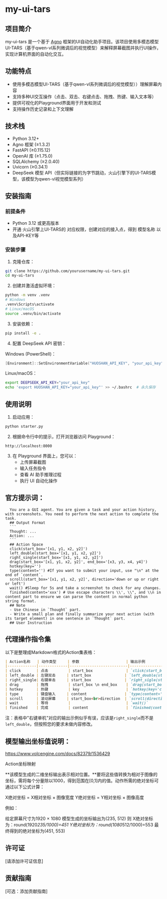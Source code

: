 # my-ui-tars

## 项目简介

my-ui-tars 是一个基于 [Agno](https://github.com/agumelar/agno) 框架的UI自动化助手项目。该项目使用多模态模型UI-TARS（基于qwen-vl系列微调后的视觉模型）来解释屏幕截图并执行UI操作，实现计算机界面的自动化交互。

## 功能特点

- 使用多模态模型UI-TARS（基于qwen-vl系列微调后的视觉模型））理解屏幕内容
- 支持多种UI交互操作（点击、双击、右键点击、拖拽、热键、输入文本等）
- 提供可视化的Playground界面用于开发和测试
- 支持操作历史记录和上下文理解

## 技术栈

- Python 3.12+
- Agno 框架 (≥1.3.2)
- FastAPI (≥0.115.12)
- OpenAI 库 (≥1.75.0)
- SQLAlchemy (≥2.0.40)
- Uvicorn (≥0.34.1)
- DeepSeek 模型 API（但实际链接的为字节跳动，火山引擎下的UI-TARS模型，该模型为qwen-vl视觉模型系列）

## 安装指南

### 前提条件

- Python 3.12 或更高版本
- 开通 火山引擎上UI-TARS的 对应权限，创建对应的接入点，得到 模型名称 以及API-KEY等

### 安装步骤

1. 克隆仓库：

```bash
git clone https://github.com/yourusername/my-ui-tars.git
cd my-ui-tars
```

2. 创建并激活虚拟环境：

```bash
python -m venv .venv
# Windows
.venv\Scripts\activate
# Linux/macOS
source .venv/bin/activate
```

3. 安装依赖：

```bash
pip install -e .
```

4. 配置 DeepSeek API 密钥：

Windows (PowerShell)：
```powershell
[Environment]::SetEnvironmentVariable("HUOSHAN_API_KEY", "your_api_key", "User")
```

Linux/macOS：
```bash
export DEEPSEEK_API_KEY="your_api_key"
echo 'export HUOSHAN_API_KEY="your_api_key"' >> ~/.bashrc  # 永久保存
```

## 使用说明

1. 启动应用：

```bash
python starter.py
```

2. 根据命令行中的提示，打开浏览器访问 Playground：

```
http://localhost:8000
```

3. 在 Playground 界面上，您可以：
   - 上传屏幕截图
   - 输入任务指令
   - 查看 AI 助手推理过程
   - 执行 UI 自动化操作


## 官方提示词：

      You are a GUI agent. You are given a task and your action history, with screenshots. You need to perform the next action to complete the task.
      ## Output Format
      ```
      Thought: ...
      Action: ...
      ```
      ## Action Space
      click(start_box='[x1, y1, x2, y2]')
      left_double(start_box='[x1, y1, x2, y2]')
      right_single(start_box='[x1, y1, x2, y2]')
      drag(start_box='[x1, y1, x2, y2]', end_box='[x3, y3, x4, y4]')
      hotkey(key='')
      type(content='') #If you want to submit your input, use "\n" at the end of `content`.
      scroll(start_box='[x1, y1, x2, y2]', direction='down or up or right or left')
      wait() #Sleep for 5s and take a screenshot to check for any changes.
      finished(content='xxx') # Use escape characters \\', \\", and \\n in content part to ensure we can parse the content in normal python string format.
      ## Note
      - Use Chinese in `Thought` part.
      - Write a small plan and finally summarize your next action (with its target element) in one sentence in `Thought` part.
      ## User Instruction

## 代理操作指令集

以下是整理成Markdown格式的Action集表格：

```markdown
| Action名称   | 动作类型     | 参数                     | 输出示例                                                                 |
|-------------|-------------|--------------------------|-------------------------------------------------------------------------|
| click       | 点击         | start_box               | `click(start_box='<bbox>859 950 859 950</bbox>')`                      |
| left_double | 左键双击     | start_box               | `left_double(start_box='<bbox>859 950 859 950</bbox>')`                 |
| right_single| 右键单击     | start_box               | `right_sigle(start_box='<bbox>859 950 859 950</bbox>')`                |
| drag        | 拖拽         | start_box \n end_box    | `drag(start_box='<bbox>768 150 768 150</bbox>', end_box='<bbox>79 150 79 150</bbox>')` |
| hotkey      | 热键         | key                     | `hotkey(key='ctrl a')`                                                  |
| type        | 键盘输入     | content                 | `type(content='北京天气怎么样')`                                        |
| scroll      | 滚动屏幕     | start_box<br>direction  | `scroll(direction='up', start_box='<bbox>850 869 850 869</bbox>')`      |
| wait        | 等待         |                         | `wait()`                                                               |
| finished    | 完成         | content                 | `finished(content='todo.txt已打开')`                                   |
```

注：表格中"右键单机"对应的输出示例似乎有误，应该是`right_single`而不是`left_double`，但按照您的要求未做内容修改。


## 模型输出坐标值说明：

https://www.volcengine.com/docs/82379/1536429


Action坐标映射

**该模型生成的二维坐标输出表示相对位置。**要将这些值转换为相对于图像的坐标，需将每个分量除以1000，得到范围在[0,1]内的值。动作所需的绝对坐标可通过以下公式计算：

X绝对坐标 = X相对坐标 × 图像宽度 
Y绝对坐标 = Y相对坐标 × 图像高度 


例如：

给定屏幕尺寸为1920 × 1080
模型生成的坐标输出为(235, 512)
则
X绝对坐标为：round(1920*235/1000)=451
Y绝对坐标为：round(1080*512/1000)=553
最终得到的绝对坐标为(451, 553)

## 许可证

[请添加许可证信息]

## 贡献指南

[可选：添加贡献指南]
